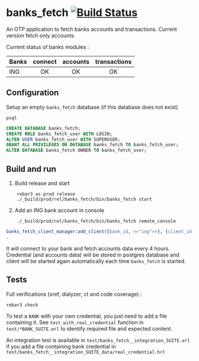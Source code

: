 banks_fetch [![Build Status](https://travis-ci.com/davidjulien/banks_fetch.svg?branch=master)](https://travis-ci.com/davidjulien/banks_fetch)
===========

An OTP application to fetch banks accounts and transactions. Current version fetch only accounts.

Current status of banks modules :

| Banks         | connect       | accounts  | transactions |
| ------------- |:-------------:|:---------:|:------------:|
| ING           | OK            | OK        | OK           |


Configuration
-----

Setup an empty `banks_fetch` database (if this database does not exist)

```console
psql
```

```sql
CREATE DATABASE banks_fetch;
CREATE ROLE banks_fetch_user WITH LOGIN;
ALTER USER banks_fetch_user WITH SUPERUSER;
GRANT ALL PRIVILEGES ON DATABASE banks_fetch TO banks_fetch_user;
ALTER DATABASE banks_fetch OWNER TO banks_fetch_user;
```

Build and run
-----

1. Build release and start

```console
    rebar3 as prod release
    ./_build/prod/rel/banks_fetch/bin/banks_fetch start
```

2. Add an ING bank account in console

```console
    ./_build/prod/rel/banks_fetch/bin/banks_fetch remote_console
```

```erlang
banks_fetch_client_manager:add_client({bank_id, <<"ing">>}, {client_id, <<"YOUR_CLIENT_ID">>}, {client_credential, {"YOUR_PASSWORD","YOUR_BIRTHDATE_DDMMYYYY"}})
.
```

It will connect to your bank and fetch accounts data every 4 hours. Credential (and accounts data) will be stored in postgres database and client will be started again automatically each time `banks_fetch` is started.

Tests
-----

Full verifications (xref, dialyzer, ct and code coverage) :

```console
rebar3 check
```

To test a `BANK` with your own credential, you just need to add a file containing it. See `test_with_real_credential` function in `test/*BANK_SUITE.erl` to identify required file and expected content.

An integration test is available in `test/banks_fetch__integration_SUITE.erl` if you add a file containing bank credential in `test/banks_fetch__integration_SUITE_data/real_credential.hrl`
